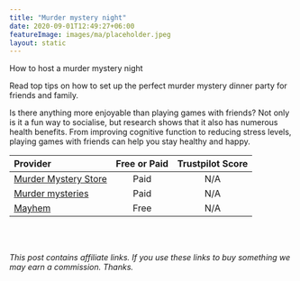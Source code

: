 ```yaml
---
title: "Murder mystery night"
date: 2020-09-01T12:49:27+06:00
featureImage: images/ma/placeholder.jpeg
layout: static
---
```


How to host a murder mystery night

Read top tips on how to set up the perfect murder mystery dinner party for friends and family.

Is there anything more enjoyable than playing games with friends? Not only is it a fun way to socialise, but research shows that it also has numerous health benefits. From improving cognitive function to reducing stress levels, playing games with friends can help you stay healthy and happy.

| Provider      | Free or Paid  |  Trustpilot Score  |
| :-----------          | :--------------:      |  :--------------:         |
| [Murder Mystery Store](https://www.murdermysterystore.co.uk/article.asp?id=78) | Paid | N/A
| [Murder mysteries](https://murdermysteryinvestigations.com/) | Paid | N/A
| [Mayhem](https://www.mayhem.org.uk/murder-mystery-types/free-murder-mysteries/) | Free | N/A
  

<br/><br/>

*This post contains affiliate links. If you use these links to buy something we may
earn a commission. Thanks.*






